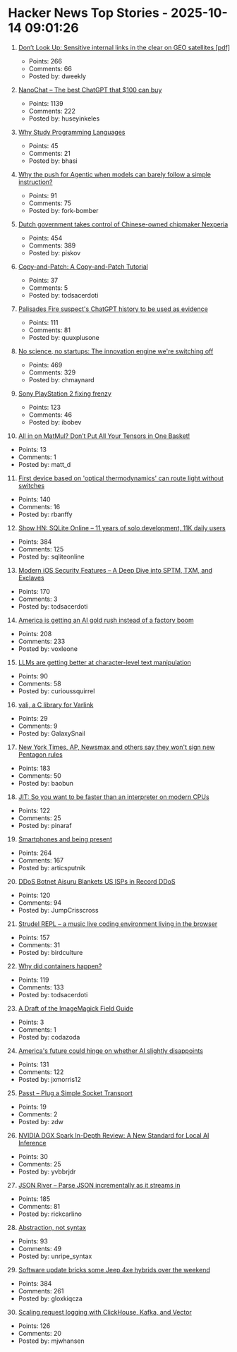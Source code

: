 # Hacker News Top Stories - 2025-10-14 09:01:26

1. [Don’t Look Up: Sensitive internal links in the clear on GEO satellites [pdf]](https://satcom.sysnet.ucsd.edu/docs/dontlookup_ccs25_fullpaper.pdf)
   - Points: 266
   - Comments: 66
   - Posted by: dweekly

2. [NanoChat – The best ChatGPT that $100 can buy](https://github.com/karpathy/nanochat)
   - Points: 1139
   - Comments: 222
   - Posted by: huseyinkeles

3. [Why Study Programming Languages](https://people.csail.mit.edu/rachit/post/why-study-programming-languages/)
   - Points: 45
   - Comments: 21
   - Posted by: bhasi

4. [Why the push for Agentic when models can barely follow a simple instruction?](https://forum.cursor.com/t/why-the-push-for-agentic-when-models-can-barely-follow-a-single-simple-instruction/137154)
   - Points: 91
   - Comments: 75
   - Posted by: fork-bomber

5. [Dutch government takes control of Chinese-owned chipmaker Nexperia](https://www.cnbc.com/2025/10/13/dutch-government-takes-control-of-chinese-owned-chipmaker-nexperia.html)
   - Points: 454
   - Comments: 389
   - Posted by: piskov

6. [Copy-and-Patch: A Copy-and-Patch Tutorial](https://transactional.blog/copy-and-patch/tutorial)
   - Points: 37
   - Comments: 5
   - Posted by: todsacerdoti

7. [Palisades Fire suspect's ChatGPT history to be used as evidence](https://www.rollingstone.com/culture/culture-news/chatgpt-palisades-fire-suspect-1235443216/)
   - Points: 111
   - Comments: 81
   - Posted by: quuxplusone

8. [No science, no startups: The innovation engine we're switching off](https://steveblank.com/2025/10/13/no-science-no-startups-the-unseen-engine-were-switching-off/)
   - Points: 469
   - Comments: 329
   - Posted by: chmaynard

9. [Sony PlayStation 2 fixing frenzy](https://retrohax.net/sony-playstation-2-fixing-frenzy/)
   - Points: 123
   - Comments: 46
   - Posted by: ibobev

10. [All in on MatMul? Don’t Put All Your Tensors in One Basket!](https://www.sigarch.org/dont-put-all-your-tensors-in-one-basket-hardware-lottery/)
   - Points: 13
   - Comments: 1
   - Posted by: matt_d

11. [First device based on 'optical thermodynamics' can route light without switches](https://phys.org/news/2025-10-device-based-optical-thermodynamics-route.html)
   - Points: 140
   - Comments: 16
   - Posted by: rbanffy

12. [Show HN: SQLite Online – 11 years of solo development, 11K daily users](https://sqliteonline.com/)
   - Points: 384
   - Comments: 125
   - Posted by: sqliteonline

13. [Modern iOS Security Features – A Deep Dive into SPTM, TXM, and Exclaves](https://arxiv.org/abs/2510.09272)
   - Points: 170
   - Comments: 3
   - Posted by: todsacerdoti

14. [America is getting an AI gold rush instead of a factory boom](https://www.washingtonpost.com/business/2025/10/13/manufacturing-artificial-intelligence/)
   - Points: 208
   - Comments: 233
   - Posted by: voxleone

15. [LLMs are getting better at character-level text manipulation](https://blog.burkert.me/posts/llm_evolution_character_manipulation/)
   - Points: 90
   - Comments: 58
   - Posted by: curioussquirrel

16. [vali, a C library for Varlink](https://emersion.fr/blog/2025/announcing-vali/)
   - Points: 29
   - Comments: 9
   - Posted by: GalaxySnail

17. [New York Times, AP, Newsmax and others say they won't sign new Pentagon rules](https://apnews.com/article/pentagon-press-access-defense-department-rules-95878bce05096912887701eaa6d019c6)
   - Points: 183
   - Comments: 50
   - Posted by: baobun

18. [JIT: So you want to be faster than an interpreter on modern CPUs](https://www.pinaraf.info/2025/10/jit-so-you-want-to-be-faster-than-an-interpreter-on-modern-cpus/)
   - Points: 122
   - Comments: 25
   - Posted by: pinaraf

19. [Smartphones and being present](https://herman.bearblog.dev/being-present/)
   - Points: 264
   - Comments: 167
   - Posted by: articsputnik

20. [DDoS Botnet Aisuru Blankets US ISPs in Record DDoS](https://krebsonsecurity.com/2025/10/ddos-botnet-aisuru-blankets-us-isps-in-record-ddos/)
   - Points: 120
   - Comments: 94
   - Posted by: JumpCrisscross

21. [Strudel REPL – a music live coding environment living in the browser](https://strudel.cc)
   - Points: 157
   - Comments: 31
   - Posted by: birdculture

22. [Why did containers happen?](https://buttondown.com/justincormack/archive/ignore-previous-directions-8-devopsdays/)
   - Points: 119
   - Comments: 133
   - Posted by: todsacerdoti

23. [A Draft of the ImageMagick Field Guide](https://joeldare.com/imagemagick-field-guide.html)
   - Points: 3
   - Comments: 1
   - Posted by: codazoda

24. [America's future could hinge on whether AI slightly disappoints](https://www.noahpinion.blog/p/americas-future-could-hinge-on-whether)
   - Points: 131
   - Comments: 122
   - Posted by: jxmorris12

25. [Passt – Plug a Simple Socket Transport](https://passt.top/passt/about/)
   - Points: 19
   - Comments: 2
   - Posted by: zdw

26. [NVIDIA DGX Spark In-Depth Review: A New Standard for Local AI Inference](https://lmsys.org/blog/2025-10-13-nvidia-dgx-spark/)
   - Points: 30
   - Comments: 25
   - Posted by: yvbbrjdr

27. [JSON River – Parse JSON incrementally as it streams in](https://github.com/rictic/jsonriver)
   - Points: 185
   - Comments: 81
   - Posted by: rickcarlino

28. [Abstraction, not syntax](https://ruudvanasseldonk.com/2025/abstraction-not-syntax)
   - Points: 93
   - Comments: 49
   - Posted by: unripe_syntax

29. [Software update bricks some Jeep 4xe hybrids over the weekend](https://arstechnica.com/cars/2025/10/software-update-bricks-some-jeep-4xe-hybrids-over-the-weekend/)
   - Points: 384
   - Comments: 261
   - Posted by: gloxkiqcza

30. [Scaling request logging with ClickHouse, Kafka, and Vector](https://www.geocod.io/code-and-coordinates/2025-10-02-from-millions-to-billions/)
   - Points: 126
   - Comments: 20
   - Posted by: mjwhansen

